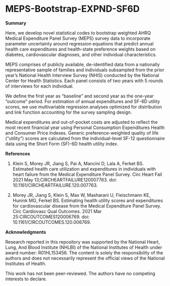 # MEPS-Bootstrap-EXPND-SF6D

**Summary**

Here, we develop novel statistical codes to bootstrap weighted AHRQ Medical Expenditure Panel Survey (MEPS) survey data to incorporate parameter uncertainty around regression equations that predict annual health care expenditures and health-state preference weights based on diabetes, cardiovascular diagnoses, and other individual characteristics.

MEPS comprises of publicly available, de-identified data from a nationally representative sample of families and individuals subsampled from the prior year’s National Health Interview Survey (NHIS) conducted by the National Center for Health Statistics. Each panel consists of two years with 5 rounds of interviews for each individual.

We define the first year as “baseline” and second year as the one-year “outcome” period. For estimation of annual expenditures and SF-6D utility scores, we use multivariable regression analyses optimized for distribution and link function accounting for the survey sampling design.

Medical expenditures and out-of-pocket costs are adjusted to reflect the most recent financial year using Personal Consumption Expenditures Health and Consumer Price Indexes. Generic preference-weighted quality of life (“utility”) scores are calculated from the individual-level SF-12 questionnaire data using the Short Form (SF)-6D health utility index.

**References**

1. Klein S, Morey JR, Jiang S, Pai A, Mancini D, Lala A, Ferket BS. Estimated health care utilization and expenditures in individuals with heart failure from the Medical Expenditure Panel Survey. Circ Heart Fail 2021 May 13;CIRCHEARTFAILURE120007763. doi: 10.1161/CIRCHEARTFAILURE.120.007763.

2. Morey JR, Jiang S, Klein S, Max W, Masharani U, Fleischmann KE, Hunink MG, Ferket BS. Estimating health utility scores and expenditures for cardiovascular disease from the Medical Expenditure Panel Survey. Circ Cardiovasc Qual Outcomes. 2021 Mar 25:CIRCOUTCOMES120006769. doi: 10.1161/CIRCOUTCOMES.120.006769.

**Acknowledgments**

Research reported in this repository was supported by the National Heart, Lung, And Blood Institute (NHLBI) of the National Institutes of Health under award number: R01HL153456. The content is solely the responsibility of the authors and does not necessarily represent the official views of the National Institutes of Health.

This work has not been peer-reviewed. The authors have no competing interests to declare.
